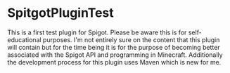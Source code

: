 # SpitgotPluginTest
This is a first test plugin for Spigot. Please be aware this is for self-educational purposes.
I'm not entirely sure on the content that this plugin will contain but for the time being it is for the purpose of becoming better associated with the Spigot API and programming in Minecraft.
Additionally the development process for this plugin uses Maven which is new for me.
